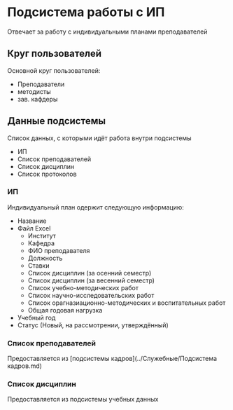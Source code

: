 # Подсистема работы с ИП

Отвечает за работу с индивидуальными планами преподавателей

## Круг пользователей

Основной круг пользователей:

* Преподаватели
* методисты
* зав. кафдеры

## Данные подсистемы

Список данных, с которыми идёт работа внутри подсистемы

* ИП
* Список преподавателей
* Список дисциплин
* Список протоколов

### ИП

Индивидуальный план одержит следующую информацию:

* Название
* Файл Excel
  * Институт 
  * Кафедра
  * ФИО преподавателя
  * Должность
  * Ставки
  * Список дисциплин (за осенний семестр)
  * Список дисциплин (за весенний семестр)
  * Список учебно-методических работ
  * Список научно-исследовательских работ
  * Список орагназиационно-методических и воспитательных работ
  * Общая годовая нагрузка
* Учебный год
* Статус (Новый, на рассмотрении, утверждённый)





### Список преподавателей

Предоставляется из [подсистемы кадров](../Служебные/Подсистема кадров.md)





### Список дисциплин

Предоставляется из подсистемы учебных данных

